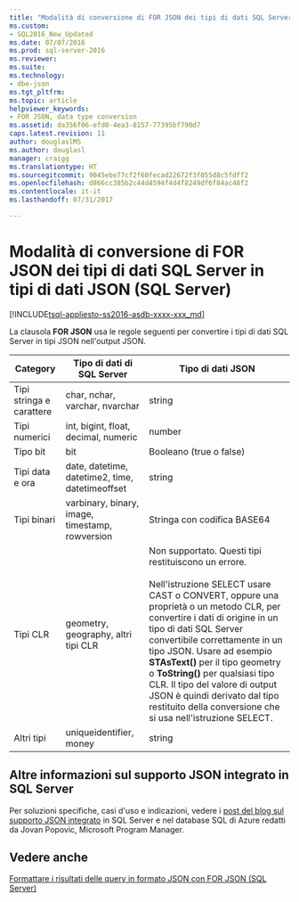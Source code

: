 ```yaml
---
title: "Modalità di conversione di FOR JSON dei tipi di dati SQL Server in tipi di dati JSON (SQL Server) | Microsoft Docs"
ms.custom:
- SQL2016_New_Updated
ms.date: 07/07/2016
ms.prod: sql-server-2016
ms.reviewer: 
ms.suite: 
ms.technology:
- dbe-json
ms.tgt_pltfrm: 
ms.topic: article
helpviewer_keywords:
- FOR JSON, data type conversion
ms.assetid: da356f06-efd0-4ea3-8157-77395bf790d7
caps.latest.revision: 11
author: douglaslMS
ms.author: douglasl
manager: craigg
ms.translationtype: HT
ms.sourcegitcommit: 9045ebe77cf2f60fecad22672f3f055d8c5fdff2
ms.openlocfilehash: d866cc385b2c44d4594f4d4f8249df6f84ac48f2
ms.contentlocale: it-it
ms.lasthandoff: 07/31/2017

---
```

# <a name="how-for-json-converts-sql-server-data-types-to-json-data-types-sql-server"></a>Modalità di conversione di FOR JSON dei tipi di dati SQL Server in tipi di dati JSON (SQL Server)
[!INCLUDE[tsql-appliesto-ss2016-asdb-xxxx-xxx_md](../../includes/tsql-appliesto-ss2016-asdb-xxxx-xxx-md.md)]

  La clausola **FOR JSON** usa le regole seguenti per convertire i tipi di dati SQL Server in tipi JSON nell'output JSON.  
  
|Category|Tipo di dati di SQL Server|Tipo di dati JSON|  
|--------------|--------------|---------------|  
|Tipi stringa e carattere|char, nchar, varchar, nvarchar|string|  
|Tipi numerici|int, bigint, float, decimal, numeric|number|  
|Tipo bit|bit|Booleano (true o false)|  
|Tipi data e ora|date, datetime, datetime2, time, datetimeoffset|string|  
|Tipi binari|varbinary, binary, image, timestamp, rowversion|Stringa con codifica BASE64|  
|Tipi CLR|geometry, geography, altri tipi CLR|Non supportato. Questi tipi restituiscono un errore.<br /><br /> Nell'istruzione SELECT usare CAST o CONVERT, oppure una proprietà o un metodo CLR, per convertire i dati di origine in un tipo di dati SQL Server convertibile correttamente in un tipo JSON. Usare ad esempio **STAsText()** per il tipo geometry o **ToString()** per qualsiasi tipo CLR. Il tipo del valore di output JSON è quindi derivato dal tipo restituito della conversione che si usa nell'istruzione SELECT.|  
|Altri tipi|uniqueidentifier, money|string|  

## <a name="learn-more-about-the-built-in-json-support-in-sql-server"></a>Altre informazioni sul supporto JSON integrato in SQL Server  
Per soluzioni specifiche, casi d'uso e indicazioni, vedere i [post del blog sul supporto JSON integrato](http://blogs.msdn.com/b/sqlserverstorageengine/archive/tags/json/) in SQL Server e nel database SQL di Azure redatti da Jovan Popovic, Microsoft Program Manager.
  
## <a name="see-also"></a>Vedere anche  
 [Formattare i risultati delle query in formato JSON con FOR JSON &#40;SQL Server&#41;](../../relational-databases/json/format-query-results-as-json-with-for-json-sql-server.md)  
  
  

